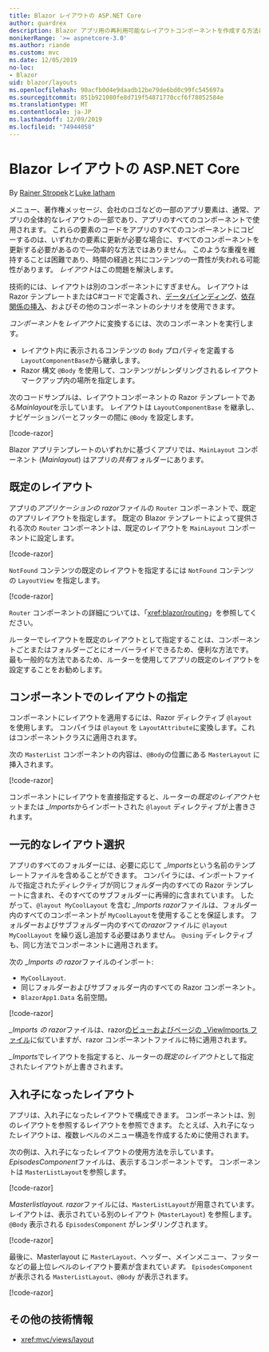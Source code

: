 ```yaml
---
title: Blazor レイアウトの ASP.NET Core
author: guardrex
description: Blazor アプリ用の再利用可能なレイアウトコンポーネントを作成する方法について説明します。
monikerRange: '>= aspnetcore-3.0'
ms.author: riande
ms.custom: mvc
ms.date: 12/05/2019
no-loc:
- Blazor
uid: blazor/layouts
ms.openlocfilehash: 90acfb0d4e9daadb12be79de6bd0c99fc545697a
ms.sourcegitcommit: 851b921080fe8d719f54871770ccf6f78052584e
ms.translationtype: MT
ms.contentlocale: ja-JP
ms.lasthandoff: 12/09/2019
ms.locfileid: "74944058"
---
```

# <a name="aspnet-core-opno-locblazor-layouts"></a>Blazor レイアウトの ASP.NET Core

By [Rainer Stropek](https://www.timecockpit.com)と[Luke latham](https://github.com/guardrex)

メニュー、著作権メッセージ、会社のロゴなどの一部のアプリ要素は、通常、アプリの全体的なレイアウトの一部であり、アプリのすべてのコンポーネントで使用されます。 これらの要素のコードをアプリのすべてのコンポーネントにコピーするのは、いずれかの要素に更新が必要な場合に、すべてのコンポーネントを更新する必要があるので&mdash;効率的な方法ではありません。 このような重複を維持することは困難であり、時間の経過と共にコンテンツの一貫性が失われる可能性があります。 *レイアウト*はこの問題を解決します。

技術的には、レイアウトは別のコンポーネントにすぎません。 レイアウトは Razor テンプレートまたはC#コードで定義され、[データバインディング](xref:blazor/components#data-binding)、[依存関係の挿入](xref:blazor/dependency-injection)、およびその他のコンポーネントのシナリオを使用できます。

*コンポーネント*を*レイアウト*に変換するには、次のコンポーネントを実行します。

* レイアウト内に表示されるコンテンツの `Body` プロパティを定義する `LayoutComponentBase`から継承します。
* Razor 構文 `@Body` を使用して、コンテンツがレンダリングされるレイアウトマークアップ内の場所を指定します。

次のコードサンプルは、レイアウトコンポーネントの Razor テンプレートである*Mainlayout*を示しています。 レイアウトは `LayoutComponentBase` を継承し、ナビゲーションバーとフッターの間に `@Body` を設定します。

[!code-razor[](layouts/sample_snapshot/3.x/MainLayout.razor?highlight=1,13)]

Blazor アプリテンプレートのいずれかに基づくアプリでは、`MainLayout` コンポーネント (*Mainlayout*) はアプリの*共有*フォルダーにあります。

## <a name="default-layout"></a>既定のレイアウト

アプリの*アプリケーションの razor*ファイルの `Router` コンポーネントで、既定のアプリレイアウトを指定します。 既定の Blazor テンプレートによって提供される次の `Router` コンポーネントは、既定のレイアウトを `MainLayout` コンポーネントに設定します。

[!code-razor[](layouts/sample_snapshot/3.x/App1.razor?highlight=3)]

`NotFound` コンテンツの既定のレイアウトを指定するには `NotFound` コンテンツの `LayoutView` を指定します。

[!code-razor[](layouts/sample_snapshot/3.x/App2.razor?highlight=6-9)]

`Router` コンポーネントの詳細については、「<xref:blazor/routing>」を参照してください。

ルーターでレイアウトを既定のレイアウトとして指定することは、コンポーネントごとまたはフォルダーごとにオーバーライドできるため、便利な方法です。 最も一般的な方法であるため、ルーターを使用してアプリの既定のレイアウトを設定することをお勧めします。

## <a name="specify-a-layout-in-a-component"></a>コンポーネントでのレイアウトの指定

コンポーネントにレイアウトを適用するには、Razor ディレクティブ `@layout` を使用します。 コンパイラは `@layout` を `LayoutAttribute`に変換します。これはコンポーネントクラスに適用されます。

次の `MasterList` コンポーネントの内容は、`@Body`の位置にある `MasterLayout` に挿入されます。

[!code-razor[](layouts/sample_snapshot/3.x/MasterList.razor?highlight=1)]

コンポーネントにレイアウトを直接指定すると、ルーターの*既定のレイアウト*セットまたは *_Imports*からインポートされた `@layout` ディレクティブが上書きされます。

## <a name="centralized-layout-selection"></a>一元的なレイアウト選択

アプリのすべてのフォルダーには、必要に応じて *_Imports*という名前のテンプレートファイルを含めることができます。 コンパイラには、インポートファイルで指定されたディレクティブが同じフォルダー内のすべての Razor テンプレートに含まれ、そのすべてのサブフォルダーに再帰的に含まれています。 したがって、`@layout MyCoolLayout` を含む *_Imports razor*ファイルは、フォルダー内のすべてのコンポーネントが `MyCoolLayout`を使用することを保証します。 フォルダーおよびサブフォルダー内のすべての*razor*ファイルに `@layout MyCoolLayout` を繰り返し追加する必要はありません。 `@using` ディレクティブも、同じ方法でコンポーネントに適用されます。

次の *_Imports の razor*ファイルのインポート:

* `MyCoolLayout`.
* 同じフォルダーおよびサブフォルダー内のすべての Razor コンポーネント。
* `BlazorApp1.Data` 名前空間。
 
[!code-razor[](layouts/sample_snapshot/3.x/_Imports.razor)]

*_Imports の razor*ファイルは、razor[のビューおよびページの _ViewImports ファイル](xref:mvc/views/layout#importing-shared-directives)に似ていますが、razor コンポーネントファイルに特に適用されます。

*_Imports*でレイアウトを指定すると、ルーターの*既定のレイアウト*として指定されたレイアウトが上書きされます。

## <a name="nested-layouts"></a>入れ子になったレイアウト

アプリは、入れ子になったレイアウトで構成できます。 コンポーネントは、別のレイアウトを参照するレイアウトを参照できます。 たとえば、入れ子になったレイアウトは、複数レベルのメニュー構造を作成するために使用されます。

次の例は、入れ子になったレイアウトの使用方法を示しています。 *EpisodesComponent*ファイルは、表示するコンポーネントです。 コンポーネントは `MasterListLayout`を参照します。

[!code-razor[](layouts/sample_snapshot/3.x/EpisodesComponent.razor?highlight=1)]

*Masterlistlayout. razor*ファイルには、`MasterListLayout`が用意されています。 レイアウトは、表示されている別のレイアウト (`MasterLayout`) を参照します。 `@Body` 表示される `EpisodesComponent` がレンダリングされます。

[!code-razor[](layouts/sample_snapshot/3.x/MasterListLayout.razor?highlight=1,9)]

最後に、Masterlayout に `MasterLayout`、ヘッダー、メインメニュー、フッターなどの最上位レベルのレイアウト要素が含まれてい*ます。* `EpisodesComponent` が表示される `MasterListLayout`、`@Body` が表示されます。

[!code-razor[](layouts/sample_snapshot/3.x/MasterLayout.razor?highlight=6)]

## <a name="additional-resources"></a>その他の技術情報

* <xref:mvc/views/layout>
